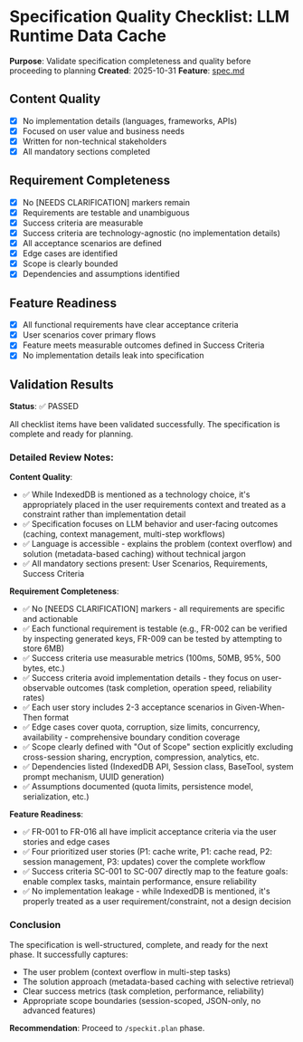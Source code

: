 # Specification Quality Checklist: LLM Runtime Data Cache

**Purpose**: Validate specification completeness and quality before proceeding to planning
**Created**: 2025-10-31
**Feature**: [spec.md](../spec.md)

## Content Quality

- [x] No implementation details (languages, frameworks, APIs)
- [x] Focused on user value and business needs
- [x] Written for non-technical stakeholders
- [x] All mandatory sections completed

## Requirement Completeness

- [x] No [NEEDS CLARIFICATION] markers remain
- [x] Requirements are testable and unambiguous
- [x] Success criteria are measurable
- [x] Success criteria are technology-agnostic (no implementation details)
- [x] All acceptance scenarios are defined
- [x] Edge cases are identified
- [x] Scope is clearly bounded
- [x] Dependencies and assumptions identified

## Feature Readiness

- [x] All functional requirements have clear acceptance criteria
- [x] User scenarios cover primary flows
- [x] Feature meets measurable outcomes defined in Success Criteria
- [x] No implementation details leak into specification

## Validation Results

**Status**: ✅ PASSED

All checklist items have been validated successfully. The specification is complete and ready for planning.

### Detailed Review Notes:

**Content Quality**:
- ✅ While IndexedDB is mentioned as a technology choice, it's appropriately placed in the user requirements context and treated as a constraint rather than implementation detail
- ✅ Specification focuses on LLM behavior and user-facing outcomes (caching, context management, multi-step workflows)
- ✅ Language is accessible - explains the problem (context overflow) and solution (metadata-based caching) without technical jargon
- ✅ All mandatory sections present: User Scenarios, Requirements, Success Criteria

**Requirement Completeness**:
- ✅ No [NEEDS CLARIFICATION] markers - all requirements are specific and actionable
- ✅ Each functional requirement is testable (e.g., FR-002 can be verified by inspecting generated keys, FR-009 can be tested by attempting to store 6MB)
- ✅ Success criteria use measurable metrics (100ms, 50MB, 95%, 500 bytes, etc.)
- ✅ Success criteria avoid implementation details - they focus on user-observable outcomes (task completion, operation speed, reliability rates)
- ✅ Each user story includes 2-3 acceptance scenarios in Given-When-Then format
- ✅ Edge cases cover quota, corruption, size limits, concurrency, availability - comprehensive boundary condition coverage
- ✅ Scope clearly defined with "Out of Scope" section explicitly excluding cross-session sharing, encryption, compression, analytics, etc.
- ✅ Dependencies listed (IndexedDB API, Session class, BaseTool, system prompt mechanism, UUID generation)
- ✅ Assumptions documented (quota limits, persistence model, serialization, etc.)

**Feature Readiness**:
- ✅ FR-001 to FR-016 all have implicit acceptance criteria via the user stories and edge cases
- ✅ Four prioritized user stories (P1: cache write, P1: cache read, P2: session management, P3: updates) cover the complete workflow
- ✅ Success criteria SC-001 to SC-007 directly map to the feature goals: enable complex tasks, maintain performance, ensure reliability
- ✅ No implementation leakage - while IndexedDB is mentioned, it's properly treated as a user requirement/constraint, not a design decision

### Conclusion

The specification is well-structured, complete, and ready for the next phase. It successfully captures:
- The user problem (context overflow in multi-step tasks)
- The solution approach (metadata-based caching with selective retrieval)
- Clear success metrics (task completion, performance, reliability)
- Appropriate scope boundaries (session-scoped, JSON-only, no advanced features)

**Recommendation**: Proceed to `/speckit.plan` phase.
